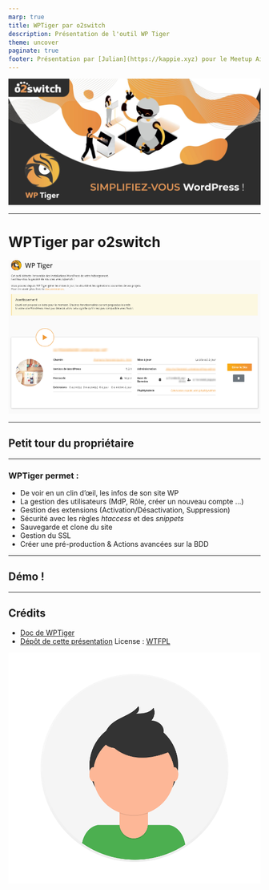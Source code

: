 ```yaml
---
marp: true
title: WPTiger par o2switch
description: Présentation de l'outil WP Tiger 
theme: uncover
paginate: true
footer: Présentation par [Julian](https://kappie.xyz) pour le Meetup Aixpress
---
```


![bg 95%](asset/wptiger.jpeg)

---

# WPTiger par o2switch 

![center](asset/screen/Screen1.png)

---

<!--
_backgroundColor: #123
_color: #fff
-->

## <!--fit--> Petit tour du propriétaire 

---

<!--
_backgroundColor: #123
_color: #fff
-->

### WPTiger permet :
* De voir en un clin d’œil, les infos de son site WP
* La gestion des utilisateurs (MdP, Rôle, créer un nouveau compte ...)
* Gestion des extensions (Activation/Désactivation, Suppression)
* Sécurité avec les règles *htaccess* et des *snippets*
* Sauvegarde et clone du site
* Gestion du SSL
* Créer une pré-production & Actions avancées sur la BDD
---

<!--
_backgroundColor: #123
_color: #fff
-->

## <!--fit--> Démo !

---
## Crédits

* [Doc de WPTiger](https://faq.o2switch.fr/hebergement-mutualise/tutoriels-cpanel/wptiger)
* [Dépôt de cette présentation](https://github.com/Picus13/aixpress-backup)
License : [WTFPL](https://choosealicense.com/licenses/wtfpl/)

![bg right 50%](asset/undraw_profile.png)
